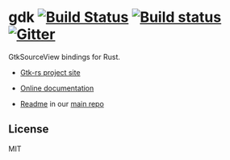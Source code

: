 # gdk [![Build Status](https://travis-ci.org/gtk-rs/sourceview.png?branch=master)](https://travis-ci.org/gtk-rs/sourceview) [![Build status](https://ci.appveyor.com/api/projects/status/d2ibj4soirbbjbdt?svg=true)](https://ci.appveyor.com/project/GuillaumeGomez/sourceview) [![Gitter](https://badges.gitter.im/Join%20Chat.svg)](https://gitter.im/gtk-rs/gtk)

GtkSourceView bindings for Rust.

- [Gtk-rs project site](http://gtk-rs.org/)

- [Online documentation](http://gtk-rs.org/docs/)

- [Readme](https://github.com/gtk-rs/gtk/blob/master/README.md) in our
  [main repo](https://github.com/gtk-rs/gtk)

## License

MIT
